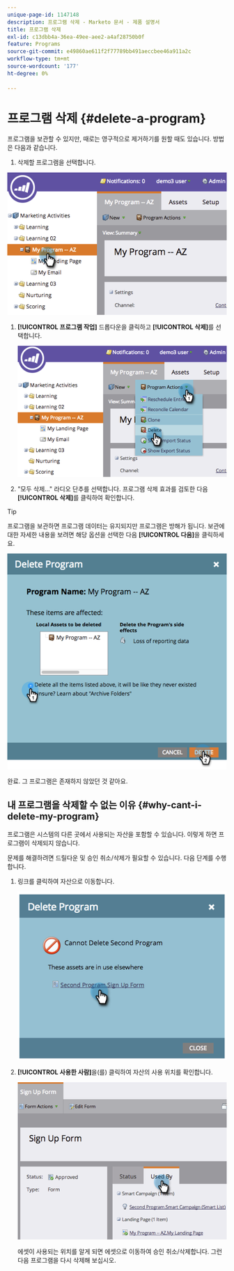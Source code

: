 ```yaml
---
unique-page-id: 1147148
description: 프로그램 삭제 - Marketo 문서 - 제품 설명서
title: 프로그램 삭제
exl-id: c13dbb4a-36ea-49ee-aee2-a4af28750b0f
feature: Programs
source-git-commit: e49860ae611f2f77789bb491aeccbee46a911a2c
workflow-type: tm+mt
source-wordcount: '177'
ht-degree: 0%

---
```


# 프로그램 삭제 {#delete-a-program}

프로그램을 보관할 수 있지만, 때로는 영구적으로 제거하기를 원할 때도 있습니다. 방법은 다음과 같습니다.

1. 삭제할 프로그램을 선택합니다.

![](assets/image2014-9-23-15-3a40-3a57.png)

1. **[!UICONTROL 프로그램 작업]** 드롭다운을 클릭하고 **[!UICONTROL 삭제]**&#x200B;를 선택합니다.

   ![](assets/image2014-9-23-15-3a41-3a11.png)

1. &quot;모두 삭제...&quot; 라디오 단추를 선택합니다. 프로그램 삭제 효과를 검토한 다음 **[!UICONTROL 삭제]**&#x200B;를 클릭하여 확인합니다.

>[!TIP]
>
>프로그램을 보관하면 프로그램 데이터는 유지되지만 프로그램은 방해가 됩니다. 보관에 대한 자세한 내용을 보려면 해당 옵션을 선택한 다음 **[!UICONTROL 다음]**&#x200B;을 클릭하세요.

![](assets/2017-05-05-15-04-15.png)

완료. 그 프로그램은 존재하지 않았던 것 같아요.

## 내 프로그램을 삭제할 수 없는 이유 {#why-cant-i-delete-my-program}

프로그램은 시스템의 다른 곳에서 사용되는 자산을 포함할 수 있습니다. 이렇게 하면 프로그램이 삭제되지 않습니다.

문제를 해결하려면 드릴다운 및 승인 취소/삭제가 필요할 수 있습니다. 다음 단계를 수행합니다.

1. 링크를 클릭하여 자산으로 이동합니다.

   ![](assets/image2014-9-23-15-3a42-3a10.png)

1. **[!UICONTROL 사용한 사람]**&#x200B;을(를) 클릭하여 자산의 사용 위치를 확인합니다.

   ![](assets/image2014-9-23-15-3a42-3a57.png)

   에셋이 사용되는 위치를 알게 되면 에셋으로 이동하여 승인 취소/삭제합니다. 그런 다음 프로그램을 다시 삭제해 보십시오.
